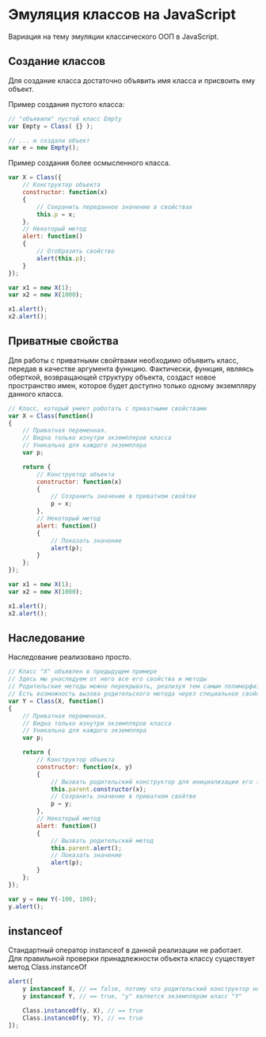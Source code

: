 Эмуляция классов на JavaScript
==============================

Вариация на тему эмуляции классического ООП в JavaScript. 

Создание классов
----------------

Для создание класса достаточно объявить имя класса и присвоить ему объект.

Пример создания пустого класса:

```javascript
// "объявили" пустой класс Empty
var Empty = Class( {} );

// ... и создали объект
var e = new Empty();
```

Пример создания более осмысленного класса. 

```javascript
var X = Class({
	// Конструктор объекта
	constructor: function(x)
	{
		// Сохранить переданное значение в свойствах
		this.p = x;
	}, 
	// Некоторый метод
	alert: function()
	{
		// Отобразить свойство
		alert(this.p);
	}
});

var x1 = new X(1);
var x2 = new X(1000);

x1.alert();
x2.alert();
```

Приватные свойства
------------------

Для работы с приватными свойтвами необходимо объявить класс, передав в качестве аргумента функцию. Фактически, функция, являясь оберткой, возвращающей структуру объекта, создаст новое пространство имен, которое будет доступно только одному экземпляру данного класса. 

```javascript
// Класс, который умеет работать с приватными свойствами
var X = Class(function()
{
	// Приватная переменная. 
	// Видна только изнутри экземпляров класса
	// Уникальна для каждого экземпляра
	var p;

	return {
		// Конструктор объекта
		constructor: function(x)
		{
			// Созранить значение в приватном свойтве
			p = x;
		}, 
		// Некоторый метод
		alert: function()
		{
			// Показать значение
			alert(p);
		}
	};
});

var x1 = new X(1);
var x2 = new X(1000);

x1.alert();
x2.alert();
```

Наследование
------------

Наследование реализовано просто. 

```javascript
// Класс "X" объявлен в предыдущем примере
// Здесь мы унаследуем от него все его свойства и методы
// Родительские методы можно перекрывать, реализуя тем самым полиморфизм
// Есть возможность вызова родительского метода через специальное свойство
var Y = Class(X, function()
{
	// Приватная переменная. 
	// Видна только изнутри экземпляров класса
	// Уникальна для каждого экземпляра
	var p;

	return {
		// Конструктор объекта
		constructor: function(x, y)
		{
			// Вызвать родительский конструктор для инициализации его значения
			this.parent.constructor(x);
			// Созранить значение в приватном свойтве
			p = y;
		}, 
		// Некоторый метод
		alert: function()
		{
			// Вызвать родительский метод
			this.parent.alert();
			// Показать значение
			alert(p);
		}
	};
});

var y = new Y(-100, 100);
y.alert();
```

instanceof
----------

Стандартный оператор instanceof в данной реализации не работает. Для правильной проверки принадлежности объекта классу существует метод Class.instanceOf

```javascript
alert([
	y instanceof X, // == false, потому что родительский конструктор не в цепочке прототипов
	y instanceof Y, // == true, "y" является экземпляром класс "Y"

	Class.instanceOf(y, X), // == true
	Class.instanceOf(y, Y), // == true
]);
```
